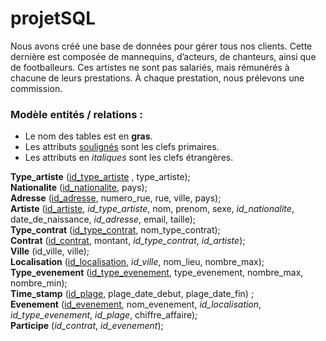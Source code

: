 # projetSQL

Nous avons créé une base de données pour gérer tous nos clients. Cette dernière est composée de mannequins, d’acteurs, de chanteurs, ainsi que de footballeurs. Ces artistes ne sont pas salariés, mais rémunérés à chacune de leurs prestations. À chaque prestation, nous prélevons une commission.

### Modèle entités / relations :
- Le nom des tables est en **gras**.
- Les attributs <ins>soulignés</ins> sont les clefs primaires. 
- Les attributs en _italiques_ sont les clefs étrangères.

**Type_artiste** (<ins>id_type_artiste</ins> , type_artiste); <br/>
**Nationalite** (<ins>id_nationalite</ins>, pays); <br/>
**Adresse** (<ins>id_adresse</ins>, numero_rue, rue, ville, pays); <br/>
**Artiste** (<ins>id_artiste</ins>, _id_type_artiste_, nom, prenom, sexe, _id_nationalite_, date_de_naissance, _id_adresse_, email, taille); <br/>
**Type_contrat** (<ins>id_type_contrat</ins>, nom_type_contrat); <br/>
**Contrat** (<ins>id_contrat</ins>, montant, _id_type_contrat_, _id_artiste_); <br/>
**Ville** (id_ville, ville); <br/>
**Localisation** (<ins>id_localisation</ins>, _id_ville_, nom_lieu, nombre_max); <br/>
**Type_evenement** (<ins>id_type_evenement</ins>, type_evenement, nombre_max, nombre_min); <br/>
**Time_stamp** (<ins>id_plage</ins>, plage_date_debut, plage_date_fin) ; <br/>
**Evenement** (<ins>id_evenement</ins>, nom_evenement, _id_localisation_, _id_type_evenement_, _id_plage_, chiffre_affaire); <br/>
**Participe** (_id_contrat_, _id_evenement_); <br/>
